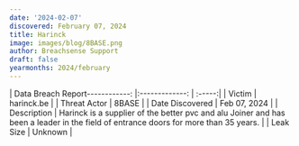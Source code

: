 ```yaml
---
date: '2024-02-07'
discovered: February 07, 2024
title: Harinck
image: images/blog/8BASE.png
author: Breachsense Support
draft: false
yearmonths: 2024/february
---
```


| Data Breach Report------------:     |:-------------:    | :-----:|
| Victim      | harinck.be      | 
| Threat Actor      | 8BASE      | 
| Date Discovered      | Feb 07, 2024      | 
| Description      | Harinck is a supplier of the better pvc and alu Joiner and has been a leader in the field of entrance doors for more than 35 years.      | 
| Leak Size      | Unknown      | 

